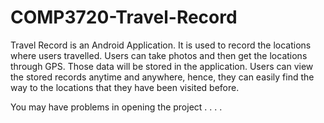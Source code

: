 COMP3720-Travel-Record
======================

Travel Record is an Android Application. It is used to record the locations where users travelled. Users can take photos and then get the locations through GPS. Those data will be stored in the application. Users can view the stored records anytime and anywhere, hence, they can easily find the way to the locations that they have been visited before.

You may have problems in opening the project . . . .

